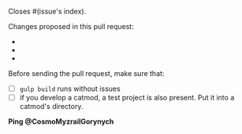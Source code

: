 Closes #(issue's index).

Changes proposed in this pull request:

- 
- 
- 

Before sending the pull request, make sure that:

- [ ] `gulp build` runs without issues
- [ ] if you develop a catmod, a test project is also present. Put it into a catmod's directory.

**Ping @CosmoMyzrailGorynych**
